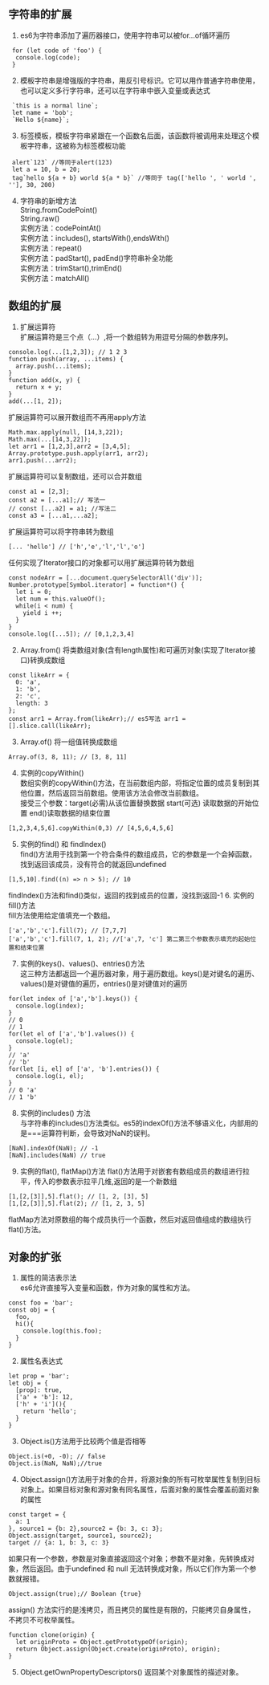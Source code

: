 ## 字符串的扩展
1. es6为字符串添加了遍历器接口，使用字符串可以被for...of循环遍历
```
 for (let code of 'foo') {
  console.log(code);
 }
```
2. 模板字符串是增强版的字符串，用反引号标识。它可以用作普通字符串使用，也可以定义多行字符串，还可以在字符串中嵌入变量或表达式
```
 `this is a normal line`;
 let name = 'bob';
 `Hello ${name}`;
```
3. 标签模板，模板字符串紧跟在一个函数名后面，该函数将被调用来处理这个模板字符串，这被称为标签模板功能
```
 alert`123` //等同于alert(123)
 let a = 10, b = 20;
 tag`hello ${a + b} world ${a * b}` //等同于 tag(['hello ', ' world ', ''], 30, 200)
```
4. 字符串的新增方法  
String.fromCodePoint()  
String.raw()  
实例方法：codePointAt()  
实例方法：includes(), startsWith(),endsWith()  
实例方法：repeat()  
实例方法：padStart(), padEnd()字符串补全功能  
实例方法：trimStart(),trimEnd()  
实例方法：matchAll()  
## 数组的扩展
1. 扩展运算符  
扩展运算符是三个点（...）,将一个数组转为用逗号分隔的参数序列。
```ecmascript 6
console.log(...[1,2,3]); // 1 2 3
function push(array, ...items) {
  array.push(...items);
}
function add(x, y) {
  return x + y;
}
add(...[1, 2]);
```
扩展运算符可以展开数组而不再用apply方法
```ecmascript 6
Math.max.apply(null, [14,3,22]);
Math.max(...[14,3,22]);
let arr1 = [1,2,3],arr2 = [3,4,5];
Array.prototype.push.apply(arr1, arr2);
arr1.push(...arr2);
```
扩展运算符可以复制数组，还可以合并数组
```ecmascript 6
const a1 = [2,3];
const a2 = [...a1];// 写法一
// const [...a2] = a1; //写法二
const a3 = [...a1,...a2];
```
扩展运算符可以将字符串转为数组
```ecmascript 6
[... 'hello'] // ['h','e','l','l','o']
```
任何实现了Iterator接口的对象都可以用扩展运算符转为数组
```ecmascript 6
const nodeArr = [...document.querySelectorAll('div')];
Number.prototype[Symbol.iterator] = function*() {
  let i = 0;
  let num = this.valueOf();
  while(i < num) {
    yield i ++;
  }
}
console.log([...5]); // [0,1,2,3,4]
```
2. Array.from() 将类数组对象(含有length属性)和可遍历对象(实现了Iterator接口)转换成数组
```ecmascript 6
const likeArr = {
  0: 'a',
  1: 'b',
  2: 'c',
  length: 3
};
const arr1 = Array.from(likeArr);// es5写法 arr1 = [].slice.call(likeArr);

```
3. Array.of() 将一组值转换成数组
```ecmascript 6
Array.of(3, 8, 11); // [3, 8, 11]
```
4. 实例的copyWithin()  
数组实例的copyWithin()方法，在当前数组内部，将指定位置的成员复制到其他位置，然后返回当前数组。使用该方法会修改当前数组。  
接受三个参数：target(必需)从该位置替换数据 start(可选) 读取数据的开始位置 end()读取数据的结束位置
```ecmascript 6
[1,2,3,4,5,6].copyWithin(0,3) // [4,5,6,4,5,6]
```
5. 实例的find() 和 findIndex()  
find()方法用于找到第一个符合条件的数组成员，它的参数是一个会掉函数，找到返回该成员，没有符合的就返回undefined
```ecmascript 6
[1,5,10].find((n) => n > 5); // 10
```
findIndex()方法和find()类似，返回的找到成员的位置，没找到返回-1
6. 实例的fill()方法  
fill方法使用给定值填充一个数组。
```ecmascript 6
['a','b','c'].fill(7); // [7,7,7]
['a','b','c'].fill(7, 1, 2); //['a',7, 'c'] 第二第三个参数表示填充的起始位置和结束位置
```
7. 实例的keys()、values()、entries()方法  
这三种方法都返回一个遍历器对象，用于遍历数组。keys()是对键名的遍历、values()是对键值的遍历，entries()是对键值对的遍历
```ecmascript 6
for(let index of ['a','b'].keys()) {
  console.log(index);
} 
// 0 
// 1
for(let el of ['a','b'].values()) {
  console.log(el);
}
// 'a'
// 'b'
for(let [i, el] of ['a', 'b'].entries()) {
  console.log(i, el);
}
// 0 'a'
// 1 'b'
```
8. 实例的includes() 方法  
与字符串的includes()方法类似。es5的indexOf()方法不够语义化，内部用的是===运算符判断，会导致对NaN的误判。
```ecmascript 6
[NaN].indexOf(NaN); // -1
[NaN].includes(NaN) // true
```
9. 实例的flat(), flatMap()方法
flat()方法用于对嵌套有数组成员的数组进行拉平，传入的参数表示拉平几维,返回的是一个新数组
```ecmascript 6
[1,[2,[3]],5].flat(); // [1, 2, [3], 5]
[1,[2,[3]],5].flat(2); // [1, 2, 3, 5]
```
flatMap方法对原数组的每个成员执行一个函数，然后对返回值组成的数组执行flat()方法。

## 对象的扩张
1. 属性的简洁表示法  
es6允许直接写入变量和函数，作为对象的属性和方法。
```ecmascript 6
const foo = 'bar';
const obj = {
  foo,
  hi(){
    console.log(this.foo);
  }
}
```
2. 属性名表达式  
```ecmascript 6
let prop = 'bar';
let obj = {
  [prop]: true,
  ['a' + 'b']: 12,
  ['h' + 'i'](){
    return 'hello';
  }
}
```
3. Object.is()方法用于比较两个值是否相等
```ecmascript 6
Object.is(+0, -0); // false
Object.is(NaN, NaN);//true
```
4. Object.assign()方法用于对象的合并，将源对象的所有可枚举属性复制到目标对象上。如果目标对象和源对象有同名属性，后面对象的属性会覆盖前面对象的属性
```ecmascript 6
const target = {
  a: 1
}, source1 = {b: 2},source2 = {b: 3, c: 3};
Object.assign(target, source1, source2);
target // {a: 1, b: 3, c: 3}
```
如果只有一个参数，参数是对象直接返回这个对象；参数不是对象，先转换成对象，然后返回。由于undefined 和 null 无法转换成对象，所以它们作为第一个参数就报错。
```ecmascript 6
Object.assign(true);// Boolean {true}
```
assign() 方法实行的是浅拷贝，而且拷贝的属性是有限的，只能拷贝自身属性，不拷贝不可枚举属性。
```ecmascript 6
function clone(origin) {
  let originProto = Object.getPrototypeOf(origin);
  return Object.assign(Object.create(originProto), origin);
}
```
5. Object.getOwnPropertyDescriptors() 返回某个对象属性的描述对象。